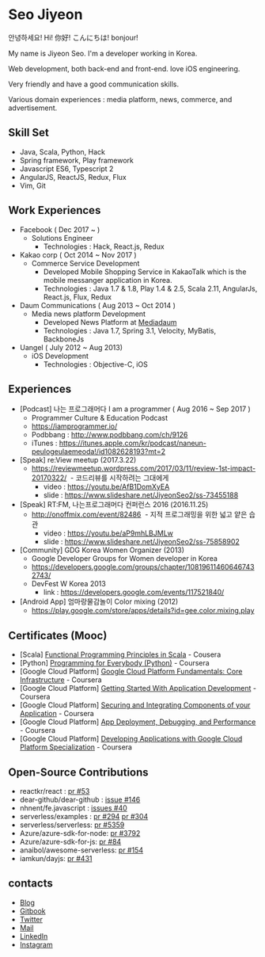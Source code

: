# Seo Jiyeon
안녕하세요! Hi! 你好! こんにちは! bonjour!

My name is Jiyeon Seo. I'm a developer working in Korea.

Web development, both back-end and front-end. love iOS engineering. 

Very friendly and have a good communication skills.

Various domain experiences : media platform, news, commerce, and advertisement.

## Skill Set 
- Java, Scala, Python, Hack
- Spring framework, Play framework
- Javascript ES6, Typescript 2
- AngularJS, ReactJS, Redux, Flux
- Vim, Git

## Work Experiences
- Facebook ( Dec 2017 ~ )
  - Solutions Engineer
    - Technologies : Hack, React.js, Redux 
- Kakao corp ( Oct 2014 ~ Nov 2017 )
  - Commerce Service Development
    - Developed Mobile Shopping Service in KakaoTalk which is the mobile messanger application in Korea. 
    - Technologies : Java 1.7 & 1.8, Play 1.4 & 2.5, Scala 2.11, AngularJs, React.js, Flux, Redux
- Daum Communications ( Aug 2013 ~ Oct 2014 )
  - Media news platform Development
    - Developed News Platform at [Mediadaum](http://media.daum.net/) 
    - Technologies : Java 1.7, Spring 3.1, Velocity, MyBatis, BackboneJs
- Uangel ( July 2012 ~ Aug 2013)
  - iOS Development
    - Technologies : Objective-C, iOS

## Experiences
- [Podcast] 나는 프로그래머다 I am a programmer ( Aug 2016 ~ Sep 2017 ) 
  - Programmer Culture & Education Podcast 
  - https://iamprogrammer.io/
  - Podbbang : http://www.podbbang.com/ch/9126
  - iTunes : https://itunes.apple.com/kr/podcast/naneun-peulogeulaemeoda!/id1082628193?mt=2
- [Speak] re:View meetup (2017.3.22)
  - https://reviewmeetup.wordpress.com/2017/03/11/review-1st-impact-20170322/
  - 코드리뷰를 시작하려는 그대에게
    - video : https://youtu.be/AfB1DomXyEA
    - slide : https://www.slideshare.net/JiyeonSeo2/ss-73455188
- [Speak] RT:FM, 나는프로그래머다 컨퍼런스 2016 (2016.11.25)
  - http://onoffmix.com/event/82486
  - 지적 프로그래밍을 위한 넓고 얕은 습관 
    - video : https://youtu.be/aP9mhLBJMLw
    - slide : https://www.slideshare.net/JiyeonSeo2/ss-75858902
- [Community] GDG Korea Women Organizer (2013) 
  - Google Developer Groups for Women developer in Korea
  - https://developers.google.com/groups/chapter/108196114606467432743/
  - DevFest W Korea 2013
    - link : https://developers.google.com/events/117521840/
- [Android App] 엄마랑물감놀이 Color mixing (2012)
  - https://play.google.com/store/apps/details?id=gee.color.mixing.play

## Certificates (Mooc)
- [Scala] [Functional Programming Principles in Scala](https://www.coursera.org/account/accomplishments/verify/9BHXTN34YD34) - Cousera
- [Python] [Programming for Everybody
(Python)](https://github.com/jiyeonseo/resume/blob/master/Programming%20for%20Everybody.pdf) - Coursera
- [Google Cloud Platform] [Google Cloud Platform Fundamentals: Core Infrastructure](https://www.coursera.org/account/accomplishments/verify/B36GCY22BNFY) - Coursera
- [Google Cloud Platform] [Getting Started With Application Development](https://www.coursera.org/account/accomplishments/verify/VXJRVVXJDUA2) - Coursera 
- [Google Cloud Platform] [Securing and Integrating Components of your Application](https://www.coursera.org/account/accomplishments/verify/ZETFWRWGY6B5) - Coursera
- [Google Cloud Platform] [App Deployment, Debugging, and Performance](https://www.coursera.org/account/accomplishments/verify/K4S34L3YRWPW) - Coursera
- [Google Cloud Platform] [Developing Applications with Google Cloud Platform Specialization](https://www.coursera.org/account/accomplishments/specialization/YK5J26APBDRW) - Coursera

## Open-Source Contributions
- reactkr/react : [pr #53](https://github.com/reactkr/react/pull/53)
- dear-github/dear-github : [issue #146](https://github.com/dear-github/dear-github/issues/146) 
- nhnent/fe.javascript : [issues #40](https://github.com/nhnent/fe.javascript/issues/40)
- serverless/examples : [pr #294](https://github.com/serverless/examples/pull/294) [pr #304](https://github.com/serverless/examples/pull/304)
- serverless/serverless: [pr #5359](https://github.com/serverless/serverless/pull/5359)
- Azure/azure-sdk-for-node: [pr #3792](https://github.com/Azure/azure-sdk-for-node/pull/3792)
- Azure/azure-sdk-for-js: [pr #84](https://github.com/Azure/azure-sdk-for-js/pull/84)
- anaibol/awesome-serverless: [pr #154](https://github.com/anaibol/awesome-serverless/pull/154)
- iamkun/dayjs: [pr #431](https://github.com/iamkun/dayjs/pull/431)

## contacts
- [Blog](http://jiyeonseo.github.io/)
- [Gitbook](https://www.gitbook.com/book/jiyeonseo/daily)
- [Twitter](https://twitter.com/seojeee)
- [Mail](mailto:seojeee@gmail.com)
- [LinkedIn](https://www.linkedin.com/in/jiyeon-seo-aa9b3366?trk=hp-identity-photo)
- [Instagram](https://www.instagram.com/cheeseinthedev/) 



